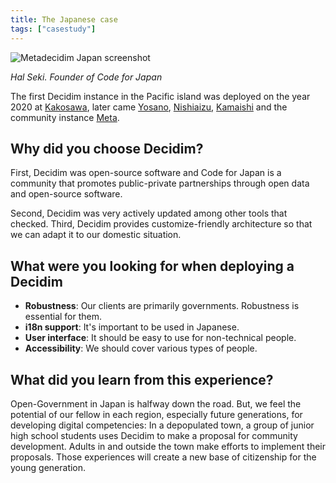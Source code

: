 ```yaml
---
title: The Japanese case
tags: ["casestudy"]
---
```


<img class="w-full h-full" src="/images/case_studies/metadecidim_japan.png" alt="Metadecidim Japan screenshot">

*Hal Seki. Founder of Code for Japan*

The first Decidim instance in the Pacific island was deployed on the year 2020 at [Kakosawa](https://kakogawa.diycities.jp), later came [Yosano](https://yosano.makeour.city), [Nishiaizu](https://nishiaizu.makeour.city), [Kamaishi](https://kamaishi.makeour.city) and the community instance [Meta](https://meta.diycities.jp). 

## Why did you choose Decidim?

First, Decidim was open-source software and Code for Japan is a community that promotes public-private partnerships through open data and open-source software.

Second, Decidim was very actively updated among other tools that checked. Third, Decidim provides customize-friendly architecture so that we can adapt it to our domestic situation.

## What were you looking for when deploying a Decidim

* **Robustness**: Our clients are primarily governments. Robustness is essential for them.
* **i18n support**: It's important to be used in Japanese.
* **User interface**: It should be easy to use for non-technical people.
* **Accessibility**: We should cover various types of people.

## What did you learn from this experience?

Open-Government in Japan is halfway down the road. But, we feel the potential of our fellow in each region, especially future generations, for developing digital competencies: In a depopulated town, a group of junior high school students uses Decidim to make a proposal for community development. Adults in and outside the town make efforts to implement their proposals. Those experiences will create a new base of citizenship for the young generation.


